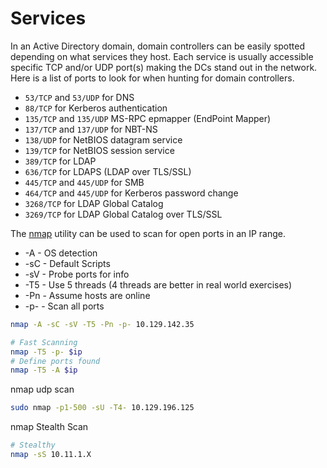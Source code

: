 # Services
In an Active Directory domain, domain controllers can be easily spotted depending on what services they host. Each service is usually accessible specific TCP and/or UDP port(s) making the DCs stand out in the network. Here is a list of ports to look for when hunting for domain controllers.

- `53/TCP` and `53/UDP` for DNS
- `88/TCP` for Kerberos authentication
- `135/TCP` and `135/UDP` MS-RPC epmapper (EndPoint Mapper)
- `137/TCP` and `137/UDP` for NBT-NS
- `138/UDP` for NetBIOS datagram service
- `139/TCP` for NetBIOS session service
- `389/TCP` for LDAP
- `636/TCP` for LDAPS (LDAP over TLS/SSL)
- `445/TCP` and `445/UDP` for SMB
- `464/TCP` and `445/UDP` for Kerberos password change
- `3268/TCP` for LDAP Global Catalog
- `3269/TCP` for LDAP Global Catalog over TLS/SSL

The [nmap](https://nmap.org/) utility can be used to scan for open ports in an IP range.
- -A - OS detection
- -sC - Default Scripts
- -sV - Probe ports for info
- -T5 - Use 5 threads (4 threads are better in real world exercises)
- -Pn - Assume hosts are online
- -p- - Scan all ports

```bash
nmap -A -sC -sV -T5 -Pn -p- 10.129.142.35

# Fast Scanning
nmap -T5 -p- $ip
# Define ports found 
nmap -T5 -A $ip

```

nmap udp scan
```bash
sudo nmap -p1-500 -sU -T4- 10.129.196.125
```

nmap Stealth Scan
```bash
# Stealthy
nmap -sS 10.11.1.X
```